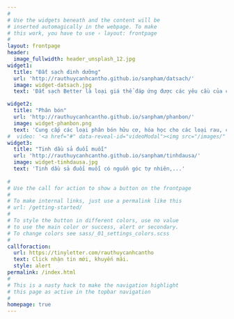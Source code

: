 ```yaml
---
#
# Use the widgets beneath and the content will be
# inserted automagically in the webpage. To make
# this work, you have to use › layout: frontpage
#
layout: frontpage
header:
  image_fullwidth: header_unsplash_12.jpg
widget1:
  title: "Đất sạch dinh dưỡng"
  url: 'http://rauthuycanhcantho.github.io/sanpham/datsach/'
  image: widget-datsach.jpg
  text: 'Đất sạch Better là loại giá thể đáp ứng được các yêu cầu của cây trồng và phù hợp với thị hiếu của người tiêu dùng (không mùi, đa dạng, an toàn, bao bì đẹp, giá cả phải chăng…). Đất sạch Better là loại giá thể trồng cây rất hiệu quả. Đất sạch Better chứa cân đối các chất đa lượng, trung lượng, và vi lượng cho từng loại cây trồng.'

widget2:
  title: "Phân bón"
  url: 'http://rauthuycanhcantho.github.io/sanpham/phanbon/'
  image: widget-phanbon.png
  text: 'Cung cấp các loại phân bón hữu cơ, hóa học cho các loại rau, cây ăn trái,...'
#  video: '<a href="#" data-reveal-id="videoModal"><img src="/images/" width="302" height="182" alt=""/></a>'
widget3:
  title: "Tinh dầu sả đuổi muỗi"
  url: 'http://rauthuycanhcantho.github.io/sanpham/tinhdausa/'
  image: widget-tinhdausa.jpg
  text: 'Tinh dầu sả đuổi muỗi có nguồn góc tự nhiên,...'
  
#
# Use the call for action to show a button on the frontpage
#
# To make internal links, just use a permalink like this
# url: /getting-started/
#
# To style the button in different colors, use no value
# to use the main color or success, alert or secondary.
# To change colors see sass/_01_settings_colors.scss
#
callforaction:
  url: https://tinyletter.com/rauthuycanhcantho
  text: Click nhận tin mới, khuyến mãi.
  style: alert
permalink: /index.html
#
# This is a nasty hack to make the navigation highlight
# this page as active in the topbar navigation
#
homepage: true
---
```

